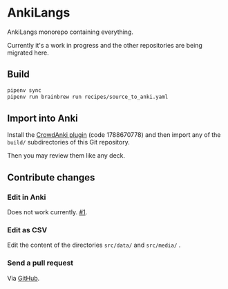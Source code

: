# AnkiLangs

AnkiLangs monorepo containing everything.

Currently it's a work in progress and the other repositories are being
migrated here.


## Build

```bash
pipenv sync
pipenv run brainbrew run recipes/source_to_anki.yaml
```


## Import into Anki

Install the [CrowdAnki plugin](https://ankiweb.net/shared/info/1788670778)
(code 1788670778) and then import any of the `build/` subdirectories of this
Git repository.

Then you may review them like any deck.


## Contribute changes

### Edit in Anki

Does not work currently. [#1](https://github.com/ankilangs/ankilangs/issues/1).

### Edit as CSV

Edit the content of the directories `src/data/` and `src/media/` .

### Send a pull request

Via
[GitHub](https://docs.github.com/en/pull-requests/collaborating-with-pull-requests/proposing-changes-to-your-work-with-pull-requests/creating-a-pull-request-from-a-fork).
